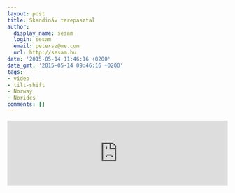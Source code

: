 ```yaml
---
layout: post
title: Skandináv terepasztal
author:
  display_name: sesam
  login: sesam
  email: petersz@me.com
  url: http://sesam.hu
date: '2015-05-14 11:46:16 +0200'
date_gmt: '2015-05-14 09:46:16 +0200'
tags:
- video
- tilt-shift
- Norway
- Noridcs
comments: []
---
```


<div class="iframe-container">
<iframe src="https://player.vimeo.com/video/115116490?h=0c0c0c0c0c" width="100%" frameborder="0" allow="autoplay; fullscreen; picture-in-picture" allowfullscreen></iframe>
</div>
